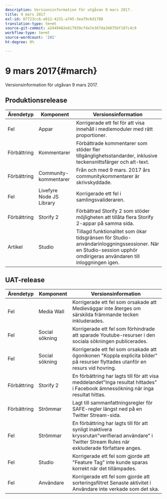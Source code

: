 ```yaml
---
description: Versionsinformation för utgåvan 9 mars 2017.
title: 9 mars 2017
exl-id: 07723cc6-a912-4231-a745-3ea79c6d1788
translation-type: tm+mt
source-git-commit: a2449482e617939cfda7e367da34875bf187c4c9
workflow-type: tm+mt
source-wordcount: '281'
ht-degree: 0%

---
```


# 9 mars 2017{#march}

Versionsinformation för utgåvan 9 mars 2017.

## Produktionsrelease

| **Ärendetyp** | **Komponent** | **Versionsinformation** |
|---|---|---|
| Fel | Appar | Korrigerade ett fel för att visa innehåll i mediemoduler med rätt proportioner. |
| Förbättring | Kommentarer | Förbättrade kommentarer som stöder fler tillgänglighetsstandarder, inklusive teckensnittsfärger och alt-text. |
| Förbättring | Community-kommentarer | Från och med 9 mars. 2017 års communitykommentarer är skrivskyddade. |
| Fel | Livefyre Node JS Library | Korrigerade ett fel i samlingsvalideraren. |
| Förbättring | Storify 2 | Förbättrad Storify 2 som stöder möjligheten att tillåta flera Storify 2-appar på samma sida. |
| Artikel | Studio | Tillagd funktionalitet som ökar tidsgränsen för Studio-användarinloggningssessioner. När en Studio-session upphör omdirigeras användaren till inloggningen igen. |

## UAT-release

| **Ärendetyp** | **Komponent** | **Versionsinformation** |
|---|---|---|
| Fel | Media Wall | Korrigerade ett fel som orsakade att Medieväggar inte återges om särskilda främmande tecken inkluderades. |
| Fel | Social sökning | Korrigerade ett fel som förhindrade att sparade Youtube-resurser i den sociala sökningen publicerades. |
| Fel | Social sökning | Korrigerade ett fel som orsakade att ögonikonen &quot;Koppla explicita bilder&quot; på resurser flyttades utanför en resurs vid hovring. |
| Förbättring | Storify 2 | En förbättring har lagts till för att visa meddelandet&quot;Inga resultat hittades&quot; i Facebook ämnessökning när inga resultat hittas. |
| Förbättring | Strömmar | Lagt till sammanfattningsregler för SAFE-regler längst ned på en Twitter Stream-sida. |
| Fel | Strömmar | En förbättring har lagts till för att synligt inaktivera kryssrutan&quot;verifierad användare&quot; i Twitter Stream Rules när exkluderade författare anges. |
| Fel | Studio | Korrigerade ett fel som gjorde att &quot;Feature Tag&quot; inte kunde sparas korrekt när det tillämpades. |
| Fel | Användare | Korrigerade ett fel som gjorde att sorteringsfiltret Senaste aktivitet i Användare inte verkade som det ska. |
